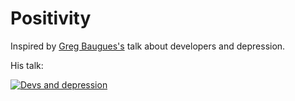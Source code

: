# Positivity

Inspired by [Greg Baugues's](http://baugues.com/) talk about developers and depression.

His talk:

[![Devs and depression](http://img.youtube.com/vi/yFIa-Mc2KSk/0.jpg)](http://www.youtube.com/watch?v=yFIa-Mc2KSk)

